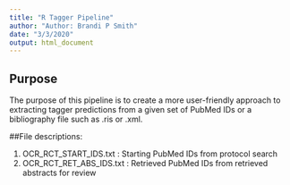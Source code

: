 ```yaml
---
title: "R Tagger Pipeline"
author: "Author: Brandi P Smith"
date: "3/3/2020"
output: html_document
---
```


## Purpose
The purpose of this pipeline is to create a more user-friendly approach to extracting tagger predictions from a given set of PubMed IDs or a bibliography file such as .ris or .xml. 

##File descriptions:
1. OCR_RCT_START_IDS.txt : Starting PubMed IDs from protocol search 
2. OCR_RCT_RET_ABS_IDS.txt : Retrieved PubMed IDs from retrieved abstracts for review 